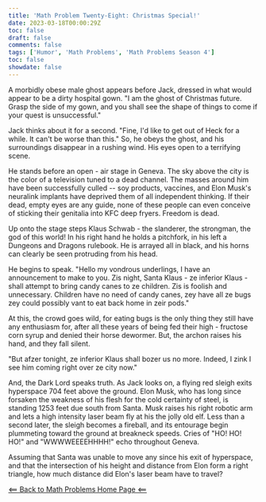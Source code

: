 ```yaml
---
title: 'Math Problem Twenty-Eight: Christmas Special!'
date: 2023-03-18T00:00:29Z
toc: false
draft: false
comments: false
tags: ['Humor', 'Math Problems', 'Math Problems Season 4']
toc: false
showdate: false
---
```


A morbidly obese male ghost appears before Jack, dressed in what would appear to be a dirty hospital gown. "I am the ghost of Christmas future. Grasp the side of my gown, and you shall see the shape of things to come if your quest is unsuccessful."

Jack thinks about it for a second. "Fine, I'd like to get out of Heck for a while. It can't be worse than this." So, he obeys the ghost, and his surroundings disappear in a rushing wind. His eyes open to a terrifying scene.

He stands before an open - air stage in Geneva. The sky above the city is the color of a television tuned to a dead channel. The masses around him have been successfully culled -- soy products, vaccines, and Elon Musk's neuralink implants have deprived them of all independent thinking. If their dead, empty eyes are any guide, none of these people can even conceive of sticking their genitalia into KFC deep fryers. Freedom is dead.

Up onto the stage steps Klaus Schwab - the slanderer, the strongman, the god of this world! In his right hand he holds a pitchfork, in his left a Dungeons and Dragons rulebook. He is arrayed all in black, and his horns can clearly be seen protruding from his head. 

He begins to speak. "Hello my vondrous underlings, I have an announcement to make to you. Zis night, Santa Klaus - ze inferior Klaus - shall attempt to bring candy canes to ze children. Zis is foolish and unnecessary. Children have no need of candy canes, zey have all ze bugs zey could possibly vant to eat back home in zeir pods."

At this, the crowd goes wild, for eating bugs is the only thing they still have any enthusiasm for, after all these years of being fed their high - fructose corn syrup and denied their horse dewormer. But, the archon raises his hand, and they fall silent. 

"But afzer tonight, ze inferior Klaus shall bozer us no more. Indeed, I zink I see him coming right over ze city now."

And, the Dark Lord speaks truth. As Jack looks on, a flying red sleigh exits hyperspace 704 feet above the ground. Elon Musk, who has long since forsaken the weakness of his flesh for the cold certainty of steel, is standing 1253 feet due south from Santa. Musk raises his right robotic arm and lets a high intensity laser beam fly at his the jolly old elf. Less than a second later, the sleigh becomes a fireball, and its entourage begin plummeting toward the ground at breakneck speeds. Cries of "HO! HO! HO!" and "WWWWEEEEHHHH!" echo throughout Geneva. 

Assuming that Santa was unable to move any since his exit of hyperspace, and that the intersection of his height and distance from Elon form a right triangle, how much distance did Elon's laser beam have to travel?

[<== Back to Math Problems Home Page <==](/humor/problems/#season-four-the-harrowing-of-heck)
